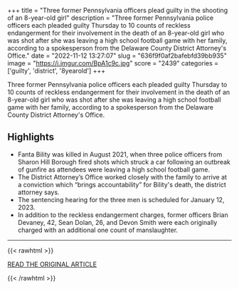 +++
title = "Three former Pennsylvania officers plead guilty in the shooting of an 8-year-old girl"
description = "Three former Pennsylvania police officers each pleaded guilty Thursday to 10 counts of reckless endangerment for their involvement in the death of an 8-year-old girl who was shot after she was leaving a high school football game with her family, according to a spokesperson from the Delaware County District Attorney's Office."
date = "2022-11-12 13:27:07"
slug = "636f9f0af2bafebfd39bb935"
image = "https://i.imgur.com/BpA1c9c.jpg"
score = "2439"
categories = ['guilty', 'district', '8yearold']
+++

Three former Pennsylvania police officers each pleaded guilty Thursday to 10 counts of reckless endangerment for their involvement in the death of an 8-year-old girl who was shot after she was leaving a high school football game with her family, according to a spokesperson from the Delaware County District Attorney's Office.

## Highlights

- Fanta Bility was killed in August 2021, when three police officers from Sharon Hill Borough fired shots which struck a car following an outbreak of gunfire as attendees were leaving a high school football game.
- The District Attorney’s Office worked closely with the family to arrive at a conviction which “brings accountability” for Bility's death, the district attorney says.
- The sentencing hearing for the three men is scheduled for January 12, 2023.
- In addition to the reckless endangerment charges, former officers Brian Devaney, 42, Sean Dolan, 26, and Devon Smith were each originally charged with an additional one count of manslaughter.

---

{{< rawhtml >}}
  <p class="article-category">
    <a target="_blank" href="https://edition.cnn.com/2022/11/11/us/pennsylvania-officers-plea-shooting-girl/index.html">READ THE ORIGINAL ARTICLE</a>
  </p>
{{< /rawhtml >}}
